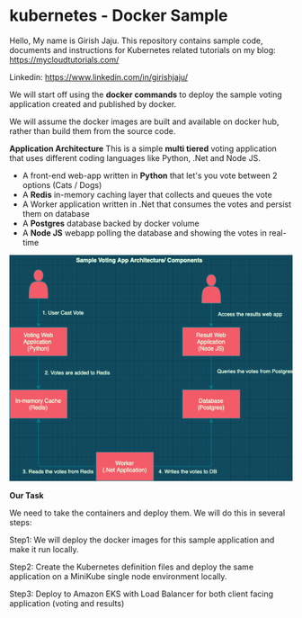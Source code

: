 # kubernetes - Docker Sample
Hello, My name is Girish Jaju. This repository contains sample code, documents and instructions for Kubernetes related tutorials on my blog:
https://mycloudtutorials.com/

Linkedin: https://www.linkedin.com/in/girishjaju/

We will start off using the **docker commands** to deploy the sample voting application created and published by docker.

We will assume the docker images are built and available on docker hub, rather than build them from the source code.

**Application Architecture**
This is a simple **multi tiered** voting application that uses different coding languages like Python, .Net and Node JS.


- A front-end web-app written in **Python** that let's you vote between 2 options (Cats / Dogs)
- A **Redis** in-memory caching layer that collects and queues the vote
- A Worker application written in .Net that consumes the votes and persist them on database
- A **Postgres** database backed by docker volume
- A **Node JS** webapp polling the database and showing the votes in real-time


![Architecture diagram](VotingAppArchitecture.png)


**Our Task**

We need to take the containers and deploy them. We will do this in several steps:

Step1: We will deploy the docker images for this sample application and make it run locally.

Step2: Create the Kubernetes definition files and deploy the same application on a MiniKube single node environment locally.

Step3: Deploy to Amazon EKS with Load Balancer for both client facing application (voting and results)






